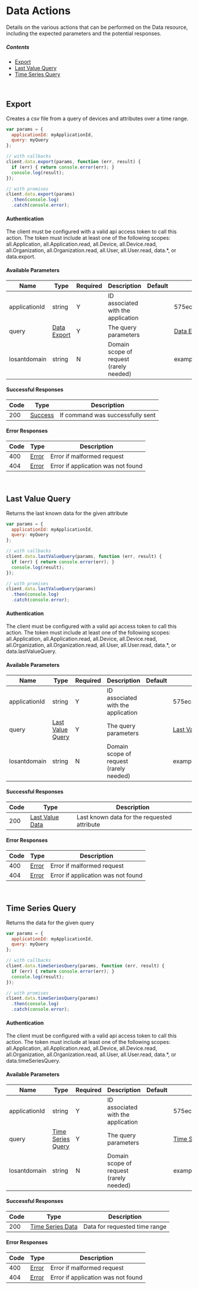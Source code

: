# Data Actions

Details on the various actions that can be performed on the
Data resource, including the expected
parameters and the potential responses.

##### Contents

*   [Export](#export)
*   [Last Value Query](#last-value-query)
*   [Time Series Query](#time-series-query)

<br/>

## Export

Creates a csv file from a query of devices and attributes over a time range.

```javascript
var params = {
  applicationId: myApplicationId,
  query: myQuery
};

// with callbacks
client.data.export(params, function (err, result) {
  if (err) { return console.error(err); }
  console.log(result);
});

// with promises
client.data.export(params)
  .then(console.log)
  .catch(console.error);
```

#### Authentication
The client must be configured with a valid api access token to call this
action. The token must include at least one of the following scopes:
all.Application, all.Application.read, all.Device, all.Device.read, all.Organization, all.Organization.read, all.User, all.User.read, data.*, or data.export.

#### Available Parameters

| Name | Type | Required | Description | Default | Example |
| ---- | ---- | -------- | ----------- | ------- | ------- |
| applicationId | string | Y | ID associated with the application |  | 575ec8687ae143cd83dc4a97 |
| query | [Data Export](../lib/schemas/dataExport.json) | Y | The query parameters |  | [Data Export Example](_schemas.md#data-export-example) |
| losantdomain | string | N | Domain scope of request (rarely needed) |  | example.com |

#### Successful Responses

| Code | Type | Description |
| ---- | ---- | ----------- |
| 200 | [Success](../lib/schemas/success.json) | If command was successfully sent |

#### Error Responses

| Code | Type | Description |
| ---- | ---- | ----------- |
| 400 | [Error](../lib/schemas/error.json) | Error if malformed request |
| 404 | [Error](../lib/schemas/error.json) | Error if application was not found |

<br/>

## Last Value Query

Returns the last known data for the given attribute

```javascript
var params = {
  applicationId: myApplicationId,
  query: myQuery
};

// with callbacks
client.data.lastValueQuery(params, function (err, result) {
  if (err) { return console.error(err); }
  console.log(result);
});

// with promises
client.data.lastValueQuery(params)
  .then(console.log)
  .catch(console.error);
```

#### Authentication
The client must be configured with a valid api access token to call this
action. The token must include at least one of the following scopes:
all.Application, all.Application.read, all.Device, all.Device.read, all.Organization, all.Organization.read, all.User, all.User.read, data.*, or data.lastValueQuery.

#### Available Parameters

| Name | Type | Required | Description | Default | Example |
| ---- | ---- | -------- | ----------- | ------- | ------- |
| applicationId | string | Y | ID associated with the application |  | 575ec8687ae143cd83dc4a97 |
| query | [Last Value Query](../lib/schemas/lastValueQuery.json) | Y | The query parameters |  | [Last Value Query Example](_schemas.md#last-value-query-example) |
| losantdomain | string | N | Domain scope of request (rarely needed) |  | example.com |

#### Successful Responses

| Code | Type | Description |
| ---- | ---- | ----------- |
| 200 | [Last Value Data](../lib/schemas/lastValueData.json) | Last known data for the requested attribute |

#### Error Responses

| Code | Type | Description |
| ---- | ---- | ----------- |
| 400 | [Error](../lib/schemas/error.json) | Error if malformed request |
| 404 | [Error](../lib/schemas/error.json) | Error if application was not found |

<br/>

## Time Series Query

Returns the data for the given query

```javascript
var params = {
  applicationId: myApplicationId,
  query: myQuery
};

// with callbacks
client.data.timeSeriesQuery(params, function (err, result) {
  if (err) { return console.error(err); }
  console.log(result);
});

// with promises
client.data.timeSeriesQuery(params)
  .then(console.log)
  .catch(console.error);
```

#### Authentication
The client must be configured with a valid api access token to call this
action. The token must include at least one of the following scopes:
all.Application, all.Application.read, all.Device, all.Device.read, all.Organization, all.Organization.read, all.User, all.User.read, data.*, or data.timeSeriesQuery.

#### Available Parameters

| Name | Type | Required | Description | Default | Example |
| ---- | ---- | -------- | ----------- | ------- | ------- |
| applicationId | string | Y | ID associated with the application |  | 575ec8687ae143cd83dc4a97 |
| query | [Time Series Query](../lib/schemas/timeSeriesQuery.json) | Y | The query parameters |  | [Time Series Query Example](_schemas.md#time-series-query-example) |
| losantdomain | string | N | Domain scope of request (rarely needed) |  | example.com |

#### Successful Responses

| Code | Type | Description |
| ---- | ---- | ----------- |
| 200 | [Time Series Data](../lib/schemas/timeSeriesData.json) | Data for requested time range |

#### Error Responses

| Code | Type | Description |
| ---- | ---- | ----------- |
| 400 | [Error](../lib/schemas/error.json) | Error if malformed request |
| 404 | [Error](../lib/schemas/error.json) | Error if application was not found |
